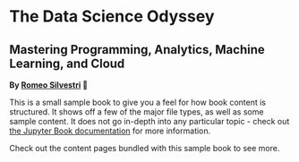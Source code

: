 # The Data Science Odyssey

## Mastering Programming, Analytics, Machine Learning, and Cloud

**By [Romeo Silvestri](https://www.linkedin.com/in/romeo-silvestri/) 🚀**

This is a small sample book to give you a feel for how book content is
structured.
It shows off a few of the major file types, as well as some sample content.
It does not go in-depth into any particular topic - check out [the Jupyter Book documentation](https://jupyterbook.org) for more information.

Check out the content pages bundled with this sample book to see more.

```{tableofcontents}
```
